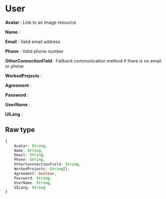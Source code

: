 # User

**Avatar** : Link to an image resource

**Name** :

**Email** : Valid email address

**Phone** : Valid phone number

**OtherConnectionField** : Fallback communication method if there is no email or phone

**WorkedProjects** :

**Agreement** :

**Password** :

**UserName** :

**UILang** :

## Raw type

```typescript
{
    Avatar: String,
    Name: String,
    Email: String,
    Phone: String,
    OtherConnnectionField: String,
    WorkedProjects: String[],
    Agreement: boolean,
    Password: String,
    UserName: String,
    UILang: String
}
```

